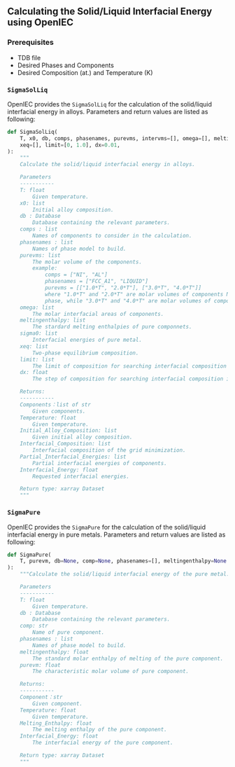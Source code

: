 ## Calculating the Solid/Liquid Interfacial Energy using OpenIEC

### Prerequisites

- TDB file
- Desired Phases and Components
- Desired Composition (at.) and Temperature (K)

### `SigmaSolLiq`
OpenIEC provides the `SigmaSolLiq` for the calculation of the solid/liquid interfacial energy in alloys. Parameters and return values are listed as following:

```python
def SigmaSolLiq( 
    T, x0, db, comps, phasenames, purevms, intervms=[], omega=[], meltingenthalpy=[], sigma0=[], 
    xeq=[], limit=[0, 1.0], dx=0.01,
):
    """
    Calculate the solid/liquid interfacial energy in alloys.

    Parameters
    -----------
    T: float
        Given temperature.
    x0: list
        Initial alloy composition.
    db : Database
        Database containing the relevant parameters.
    comps : list
        Names of components to consider in the calculation.
    phasenames : list
        Names of phase model to build.    
    purevms: list 
        The molar volume of the components.
        example:
            comps = ["NI", "AL"] 
            phasenames = ["FCC_A1", "LIQUID"]
            purevms = [["1.0*T", "2.0*T"], ["3.0*T", "4.0*T"]]
            where "1.0*T" and "2.0*T" are molar volumes of components Ni and Al in FCC_A1 
            phase, while "3.0*T" and "4.0*T" are molar volumes of components Ni and Al in LIQUID phase.
    omega: list
        The molar interfacial areas of components.
    meltingenthalpy: list
        The stardard melting enthalpies of pure componnets.
    sigma0: list
        Interfacial energies of pure metal.
    xeq: list
        Two-phase equilibrium composition.
    limit: list
        The limit of composition for searching interfacial composition in equilibrium.
    dx: float
        The step of composition for searching interfacial composition in equilibrium.

    Returns:   
    -----------
    Components：list of str
        Given components.
    Temperature: float
        Given temperature.
    Initial_Alloy_Composition: list
        Given initial alloy composition.
    Interfacial_Composition: list
        Interfacial composition of the grid minimization.
    Partial_Interfacial_Energies: list
        Partial interfacial energies of components.
    Interfacial_Energy: float    
        Requested interfacial energies.

    Return type: xarray Dataset
    """
```
### `SigmaPure`
OpenIEC provides the `SigmaPure` for the calculation of the solid/liquid interfacial energy in pure metals. Parameters and return values are listed as following:

```python
def SigmaPure(
    T, purevm, db=None, comp=None, phasenames=[], meltingenthalpy=None
):
    """Calculate the solid/liquid interfacial energy of the pure metal.

    Parameters
    -----------
    T: float
        Given temperature.
    db : Database
        Database containing the relevant parameters.
    comp: str
        Name of pure component.
    phasenames : list
        Names of phase model to build.    
    meltingenthalpy: float
        The standard molar enthalpy of melting of the pure component.
    purevm: float
        The characteristic molar volume of pure component.

    Returns:   
    -----------
    Component：str
        Given component.
    Temperature: float
        Given temperature.
    Melting_Enthalpy: float
        The melting enthalpy of the pure component.
    Interfacial_Energy: float
        The interfacial energy of the pure component.

    Return type: xarray Dataset
    """
```